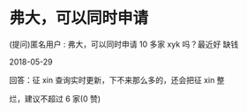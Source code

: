 # 弗大，可以同时申请

(提问)匿名用户 : 弗大，可以同时申请 10 多家 xyk 吗？最近好 缺钱

2018-05-29

回答：征 xin 查询实时更新，下不来那么多的，还会把征 xin 整

烂，建议不超过 6 家(0 赞)